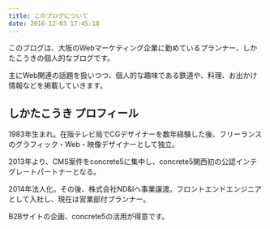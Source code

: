 ```yaml
---
title: このブログについて
date: 2016-12-03 17:45:18
---
```


このブログは、大阪のWebマーケティング企業に勤めているプランナー、しかたこうきの個人的なブログです。

主にWeb関連の話題を扱いつつ、個人的な趣味である鉄道や、料理、お出かけ情報などを掲載していきます。

## しかたこうき プロフィール

1983年生まれ。在阪テレビ局でCGデザイナーを数年経験した後、フリーランスのグラフィック・Web・映像デザイナーとして独立。

2013年より、CMS案件をconcrete5に集中し、concrete5関西初の公認インテグレートパートナーとなる。

2014年法人化。その後、株式会社ND&Iへ事業譲渡。フロントエンドエンジニアとして入社し、現在は営業部付プランナー。

B2Bサイトの企画、concrete5の活用が得意です。
